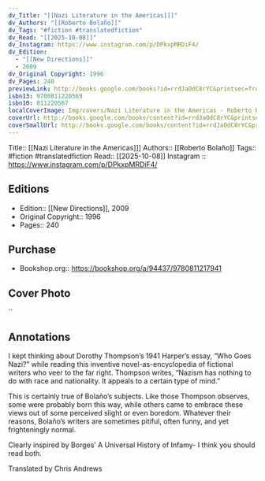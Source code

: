 ```yaml
---
dv_Title: "[[Nazi Literature in the Americas]]]"
dv_Authors: "[[Roberto Bolaño]]"
dv_Tags: "#fiction #translatedfiction"
dv_Read: "[[2025-10-08]]"
dv_Instagram: https://www.instagram.com/p/DPkxpMRDiF4/
dv_Edition:
  - "[[New Directions]]"
  - 2009
dv_Original Copyright: 1996
dv_Pages: 240
previewLink: http://books.google.com/books?id=rrdJaOdC8rYC&printsec=frontcover&dq=Nazi+Literature+in+the+americas&hl=&as_pt=BOOKS&cd=1&source=gbs_api
isbn13: 9780811220569
isbn10: 811220567
localCoverImage: Img/covers/Nazi Literature in the Americas - Roberto Bolaño.jpg
coverUrl: http://books.google.com/books/content?id=rrdJaOdC8rYC&printsec=frontcover&img=1&zoom=1&edge=curl&source=gbs_api
coverSmallUrl: http://books.google.com/books/content?id=rrdJaOdC8rYC&printsec=frontcover&img=1&zoom=5&edge=curl&source=gbs_api
---
```

Title:: [[Nazi Literature in the Americas]]]
Authors:: [[Roberto Bolaño]]
Tags:: #fiction #translatedfiction 
Read:: [[2025-10-08]]
Instagram :: https://www.instagram.com/p/DPkxpMRDiF4/
## Editions
- Edition:: [[New Directions]], 2009
- Original Copyright:: 1996
- Pages:: 240
## Purchase
* Bookshop.org:: https://bookshop.org/a/94437/9780811217941

## Cover Photo

``

## Annotations
I kept thinking about Dorothy Thompson’s 1941 Harper’s essay, “Who Goes Nazi?” while reading this inventive novel-as-encyclopedia of fictional writers who veer to the far right. Thompson writes, “Nazism has nothing to do with race and nationality. It appeals to a certain type of mind.”  
  
This is certainly true of Bolaño’s subjects. Like those Thompson observes, some were probably born this way, while others came to embrace these views out of some perceived slight or even boredom. Whatever their reasons, Bolaño’s writers are sometimes pitiful, often funny, and yet frighteningly normal.   
  
Clearly inspired by Borges’ A Universal History of Infamy- I think you should read both.   
  
Translated by Chris Andrews